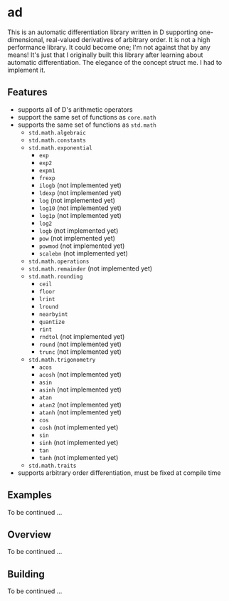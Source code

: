 # ad

This is an automatic differentiation library written in D supporting one-dimensional, real-valued derivatives of arbitrary order. It is not a high performance library. It could become one; I'm not against that by any means! It's just that I originally built this library after learning about automatic differentiation. The elegance of the concept struct me. I had to implement it.

## Features

* supports all of D's arithmetic operators
* support the same set of functions as `core.math`
* supports the same set of functions as `std.math`
  * `std.math.algebraic`
  * `std.math.constants`
  * `std.math.exponential`
    * `exp`
    * `exp2`
    * `expm1`
    * `frexp`
    * `ilogb` (not implemented yet)
    * `ldexp` (not implemented yet)
    * `log` (not implemented yet)
    * `log10` (not implemented yet)
    * `log1p` (not implemented yet)
    * `log2`
    * `logb` (not implemented yet)
    * `pow` (not implemented yet)
    * `powmod` (not implemented yet)
    * `scalebn` (not implemented yet)
  * `std.math.operations`
  * `std.math.remainder` (not implemented yet)
  * `std.math.rounding`
    * `ceil`
    * `floor`
    * `lrint`
    * `lround`
    * `nearbyint`
    * `quantize`
    * `rint`
    * `rndtol` (not implemented yet)
    * `round` (not implemented yet)
    * `trunc` (not implemented yet)
  * `std.math.trigonometry`
    * `acos`
    * `acosh` (not implemented yet)
    * `asin`
    * `asinh` (not implemented yet)
    * `atan`
    * `atan2` (not implemented yet)
    * `atanh` (not implemented yet)
    * `cos`
    * `cosh` (not implemented yet)
    * `sin`
    * `sinh` (not implemented yet)
    * `tan`
    * `tanh` (not implemented yet)
  * `std.math.traits`
* supports arbitrary order differentiation, must be fixed at compile time

## Examples

To be continued ...

## Overview

To be continued ...

## Building

To be continued ...

